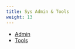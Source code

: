 ```yaml
---
title: Sys Admin & Tools
weight: 13
---
```


* <a href="/cloud_vista/sysadmin/admin">Admin</a>
* <a href="/cloud_vista/sysadmin/tools">Tools</a>
